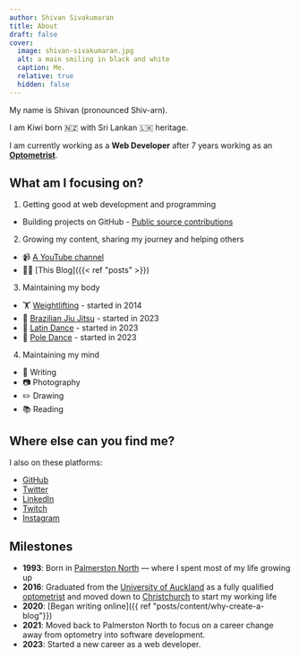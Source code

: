 ```yaml
---
author: Shivan Sivakumaran
title: About
draft: false
cover:
  image: shivan-sivakumaran.jpg
  alt: a main smiling in black and white
  caption: Me.
  relative: true
  hidden: false
---
```


My name is Shivan (pronounced Shiv-arn).

I am Kiwi born 🇳🇿 with Sri Lankan 🇱🇰 heritage.

I am currently working as a **Web Developer** after 7 years working as an **[Optometrist](https://en.wikipedia.org/wiki/Optometry)**.

## What am I focusing on?

1. Getting good at web development and programming

- Building projects on GitHub - [Public source contributions](https://github.com/shivan-s)

2. Growing my content, sharing my journey and helping others

- 📹 [A YouTube channel](https://youtube.com/c/shivansivakumaran)
- ✍🏾 [This Blog]({{< ref "posts" >}})

3. Maintaining my body

- 🏋️ [Weightlifting](https://en.wikipedia.org/wiki/Olympic_weightlifting) - started in 2014
- 🥋 [Brazilian Jiu Jitsu](https://en.wikipedia.org/wiki/Brazilian_jiu-jitsu) - started in 2023
- 🕺 [Latin Dance](https://en.wikipedia.org/wiki/Latin_dance) - started in 2023
- 🕺 [Pole Dance](https://en.wikipedia.org/wiki/Pole_dance) - started in 2023

4. Maintaining my mind

- 📓 Writing
- 📷 Photography
- ✏️ Drawing
- 📚 Reading

## Where else can you find me?

I also on these platforms:

- [GitHub](https://github.com/shivan-s)
- [Twitter](https://twitter.com/shivan__s)
- [LinkedIn](https://linkedin.com/shivan-sivakumaran)
- [Twitch](https://twitch.com/shivan__s)
- [Instagram](https://instagram.com/shivan_s)

## Milestones

- **1993**: Born in [Palmerston North](https://en.wikipedia.org/wiki/Palmerston_North) — where I spent most of my life growing up
- **2016**: Graduated from the [University of Auckland](https://www.auckland.ac.nz/en.html) as a fully qualified [optometrist](https://en.wikipedia.org/wiki/Optometry) and moved down to [Christchurch](https://en.wikipedia.org/wiki/Christchurch) to start my working life
- **2020**: [Began writing online]({{ ref "posts/content/why-create-a-blog"}})
- **2021**: Moved back to Palmerston North to focus on a career change away from optometry into software development.
- **2023**: Started a new career as a web developer.

